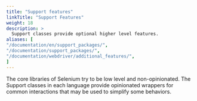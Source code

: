 ```yaml
---
title: "Support features"
linkTitle: "Support Features"
weight: 18
description: >
  Support classes provide optional higher level features.
aliases: [
"/documentation/en/support_packages/",
"/documentation/support_packages/",
"/documentation/webdriver/additional_features/",
]
---
```


The core libraries of Selenium try to be low level and non-opinionated.
The Support classes in each language provide opinionated wrappers for common interactions
that may be used to simplify some behaviors.
